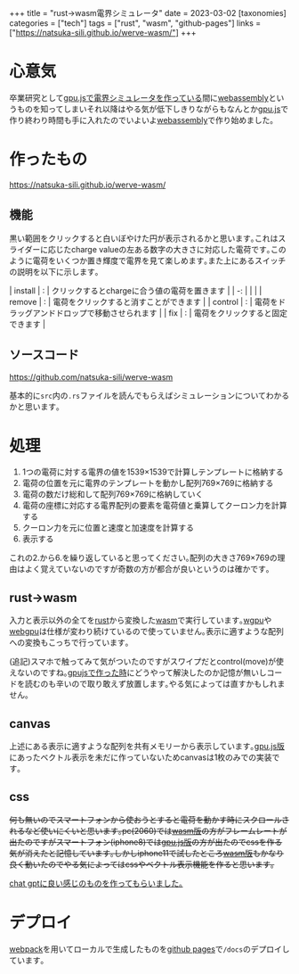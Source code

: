 +++
title = "rust→wasm電界シミュレータ"
date = 2023-03-02
[taxonomies]
categories = ["tech"]
tags = ["rust", "wasm", "github-pages"]
links = ["https://natsuka-sili.github.io/werve-wasm/"]
+++

# 心意気
卒業研究として[gpu.jsで電界シミュレータを作っている](../post/t2-werve-gpujs)間に[webassembly](https://webassembly.org)というものを知ってしまいそれ以降はやる気が低下しきりながらもなんとか[gpu.js](https://gpu.rocks/#/)で作り終わり時間も手に入れたのでいよいよ[webassembly](https://webassembly.org)で作り始めました｡

# 作ったもの
<https://natsuka-sili.github.io/werve-wasm/>
## 機能
黒い範囲をクリックすると白いぼやけた円が表示されるかと思います｡これはスライダーに応じたcharge valueの左ある数字の大きさに対応した電荷です｡このように電荷をいくつか置き輝度で電界を見て楽しめます｡また上にあるスイッチの説明を以下に示します｡

| install | : | クリックするとchargeに合う値の電荷を置きます |
| -: | | |
| remove | : | 電荷をクリックすると消すことができます |
| control | : | 電荷をドラッグアンドドロップで移動させられます |
| fix | : | 電荷をクリックすると固定できます |

## ソースコード
<https://github.com/natsuka-sili/werve-wasm>

基本的に`src`内の`.rs`ファイルを読んでもらえばシミュレーションについてわかるかと思います｡

# 処理
1. 1つの電荷に対する電界の値を1539×1539で計算しテンプレートに格納する
1. 電荷の位置を元に電界のテンプレートを動かし配列769×769に格納する
1. 電荷の数だけ総和して配列769×769に格納していく
1. 電荷の座標に対応する電界配列の要素を電荷値と乗算してクーロン力を計算する
1. クーロン力を元に位置と速度と加速度を計算する
1. 表示する

これの2.から6.を繰り返していると思ってください｡配列の大きさ769×769の理由はよく覚えていないのですが奇数の方が都合が良いというのは確かです｡

## rust→wasm
入力と表示以外の全てを[rust](https://www.rust-lang.org/ja)から変換した[wasm](https://webassembly.org)で実行しています｡[wgpu](https://wgpu.rs)や[webgpu](https://www.w3.org/TR/webgpu/)は仕様が変わり続けているので使っていません｡表示に適すような配列への変換もこっちで行っています｡

(追記)スマホで触ってみて気がついたのですがスワイプだとcontrol(move)が使えないのですね｡[gpujsで作った時](./t2-werve-gpujs)にどうやって解決したのか記憶が無いしコードを読むのも辛いので取り敢えず放置します｡やる気によっては直すかもしれません｡

## canvas
上述にある表示に適すような配列を共有メモリーから表示しています｡[gpu.js版](https://github.com/natsuka-sili/werve-gpujs)にあったベクトル表示を未だに作っていないためcanvasは1枚のみでの実装です｡

## css
~~何も無いのでスマートフォンから使おうとすると電荷を動かす時にスクロールされるなど使いにくいと思います｡pc(2060)では[wasm版](https://github.com/natsuka-sili/werve-wasm)の方がフレームレートが出たのですがスマートフォン(iphone8)では[gpu.js版](https://github.com/natsuka-sili/werve-gpujs)の方が出たのでcssを作る気が消えたと記憶しています｡しかしiphone11で試したところ[wasm版](https://github.com/natsuka-sili/werve-wasm)もかなり良く動いたのでやる気によってはcssやベクトル表示機能を作ると思います｡~~

[chat gptに良い感じのものを作ってもらいました｡](https://poe.com/s/XGTlkiRiyR4deC8lfmIx)

# デプロイ
[webpack](https://webpack.js.org/)を用いてローカルで生成したものを[github pages](https://docs.github.com/ja/pages/getting-started-with-github-pages/about-github-pages)で`/docs`のデプロイしています｡